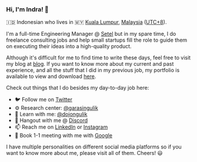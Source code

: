 ### Hi, I'm Indra! 👋

🇮🇩 Indonesian who lives in 🇲🇾 [Kuala Lumpur](https://www.dbkl.gov.my), [Malaysia](https://www.malaysia.gov.my) ([UTC+8](https://www.timeanddate.com/worldclock/malaysia/kuala-lumpur)).

I'm a full-time Engineering Manager @ [Setel](http://setel.com/) but in my spare time, I do freelance consulting jobs and help small startups fill the role to guide them on executing their ideas into a high-quality product.

Although it's difficult for me to find time to write these days, feel free to visit my blog at [blog](https://blog.indragunawan.com). If you want to know more about my current and past experience, and all the stuff that I did in my previous job, my portfolio is available to view and download [here](https://cv.indragunawan.com).

Check out things that I do besides my day-to-day job here:

- 🐦 Follow me on [Twitter](https://twitter.com/igunawandotcom)
- ⚙️ Research center: [@garasingulik](https://github.com/garasingulik)
- 🥋 Learn with me: [@dojongulik](https://github.com/dojongulik)
- 💬 Hangout with me @ [Discord](https://discord.gg/qt4Y2dhDfe)
- 📫 Reach me on [LinkedIn](https://www.linkedin.com/in/feedsbrain/) or [Instagram](https://instagram.com/indragunawandotcom)
- 📅 Book 1-1 meeting with me with [Google](https://calendar.app.google/Bu52FUpxipPkVJP1A)

I have multiple personalities on different social media platforms so if you want to know more about me, please visit all of them. Cheers! 😃
